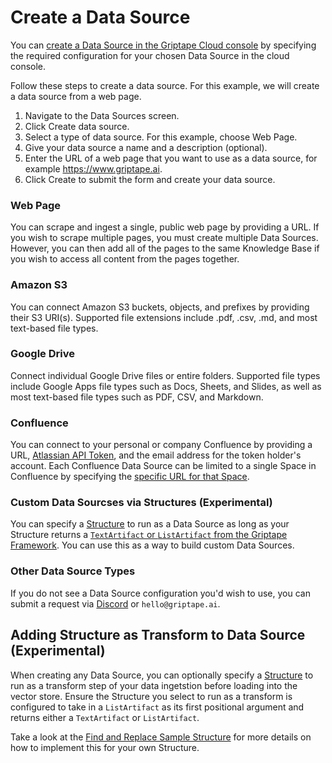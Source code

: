 # Create a Data Source

You can [create a Data Source in the Griptape Cloud console](https://cloud.griptape.ai/data-sources/create) by specifying the required configuration for your chosen Data Source in the cloud console.

Follow these steps to create a data source. For this example, we will create a data source from a web page.

1. Navigate to the Data Sources screen.
1. Click Create data source.
1. Select a type of data source. For this example, choose Web Page.
1. Give your data source a name and a description (optional).
1. Enter the URL of a web page that you want to use as a data source, for example https://www.griptape.ai.
1. Click Create to submit the form and create your data source.

### Web Page

You can scrape and ingest a single, public web page by providing a URL. If you wish to scrape multiple pages, you must create multiple Data Sources. However, you can then add all of the pages to the same Knowledge Base if you wish to access all content from the pages together.

### Amazon S3

You can connect Amazon S3 buckets, objects, and prefixes by providing their S3 URI(s). Supported file extensions include .pdf, .csv, .md, and most text-based file types.

### Google Drive

Connect individual Google Drive files or entire folders. Supported file types include Google Apps file types such as Docs, Sheets, and Slides, as well as most text-based file types such as PDF, CSV, and Markdown.

### Confluence

You can connect to your personal or company Confluence by providing a URL, [Atlassian API Token](https://id.atlassian.com/manage-profile/security/api-tokens), and the email address for the token holder's account. Each Confluence Data Source can be limited to a single Space in Confluence by specifying the [specific URL for that Space](https://support.atlassian.com/confluence-cloud/docs/use-spaces-to-organize-your-work/).

### Custom Data Sourcses via Structures (Experimental)

You can specify a [Structure](../structures/create-structure.md) to run as a Data Source as long as your Structure returns a [`TextArtifact` or `ListArtifact` from the Griptape Framework](../../griptape-framework/data/artifacts.md). You can use this as a way to build custom Data Sources.

### Other Data Source Types

If you do not see a Data Source configuration you'd wish to use, you can submit a request via [Discord](https://discord.gg/gnWRz88eym) or `hello@griptape.ai`.

## Adding Structure as Transform to Data Source (Experimental)

When creating any Data Source, you can optionally specify a [Structure](../structures/create-structure.md) to run as a transform step of your data ingetstion before loading into the vector store. Ensure the Structure you select to run as a transform is configured to take in a `ListArtifact` as its first positional argument and returns either a `TextArtifact` or `ListArtifact`.

Take a look at the [Find and Replace Sample Structure](https://github.com/griptape-ai/griptape-sample-structures/tree/main/griptape-find-replace-transform) for more details on how to implement this for your own Structure.
